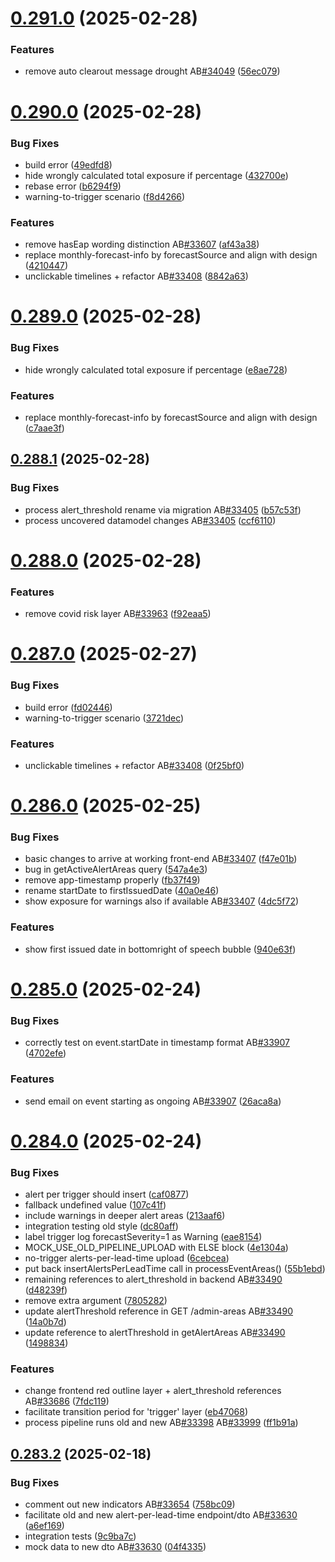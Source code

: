 # [0.291.0](https://github.com/rodekruis/IBF-system/compare/v0.290.0...v0.291.0) (2025-02-28)


### Features

* remove auto clearout message drought AB[#34049](https://github.com/rodekruis/IBF-system/issues/34049) ([56ec079](https://github.com/rodekruis/IBF-system/commit/56ec0793ea9419876237151fc1a2a487474eceaf))



# [0.290.0](https://github.com/rodekruis/IBF-system/compare/v0.289.0...v0.290.0) (2025-02-28)


### Bug Fixes

* build error ([49edfd8](https://github.com/rodekruis/IBF-system/commit/49edfd839d4046cf622c2402e63943fc47d8623f))
* hide wrongly calculated total exposure if percentage ([432700e](https://github.com/rodekruis/IBF-system/commit/432700e87ada39ccd8eca3edfdd291e281206001))
* rebase error ([b6294f9](https://github.com/rodekruis/IBF-system/commit/b6294f98ade11f0a32be509d56e16f44094e99e4))
* warning-to-trigger scenario ([f8d4266](https://github.com/rodekruis/IBF-system/commit/f8d426642316bbc76143c8868c75628ec6bc9e66))


### Features

* remove hasEap wording distinction AB[#33607](https://github.com/rodekruis/IBF-system/issues/33607) ([af43a38](https://github.com/rodekruis/IBF-system/commit/af43a38a436a20e69e246a2370f2ef0f119b8fbd))
* replace monthly-forecast-info by forecastSource and align with design ([4210447](https://github.com/rodekruis/IBF-system/commit/42104470a269b68f6f011848424c587c2e0e50ff))
* unclickable timelines + refactor AB[#33408](https://github.com/rodekruis/IBF-system/issues/33408) ([8842a63](https://github.com/rodekruis/IBF-system/commit/8842a63f60301a2aad3538eb724d5eaaaa4b1adb))



# [0.289.0](https://github.com/rodekruis/IBF-system/compare/v0.288.1...v0.289.0) (2025-02-28)


### Bug Fixes

* hide wrongly calculated total exposure if percentage ([e8ae728](https://github.com/rodekruis/IBF-system/commit/e8ae72896af0c5e85940184f924a8506aba1572c))


### Features

* replace monthly-forecast-info by forecastSource and align with design ([c7aae3f](https://github.com/rodekruis/IBF-system/commit/c7aae3f5bfd7b921d456329c479393817872e3b1))



## [0.288.1](https://github.com/rodekruis/IBF-system/compare/v0.288.0...v0.288.1) (2025-02-28)


### Bug Fixes

* process alert_threshold rename via migration AB[#33405](https://github.com/rodekruis/IBF-system/issues/33405) ([b57c53f](https://github.com/rodekruis/IBF-system/commit/b57c53fa5682b53a52278883053b5d001a6351c5))
* process uncovered datamodel changes AB[#33405](https://github.com/rodekruis/IBF-system/issues/33405) ([ccf6110](https://github.com/rodekruis/IBF-system/commit/ccf611065bd91d4bd703133bf392d9c2f91b48f3))



# [0.288.0](https://github.com/rodekruis/IBF-system/compare/v0.287.0...v0.288.0) (2025-02-28)


### Features

* remove covid risk layer AB[#33963](https://github.com/rodekruis/IBF-system/issues/33963) ([f92eaa5](https://github.com/rodekruis/IBF-system/commit/f92eaa55ee68520c8a099f44c86e4b1abd67fe05))



# [0.287.0](https://github.com/rodekruis/IBF-system/compare/v0.286.0...v0.287.0) (2025-02-27)


### Bug Fixes

* build error ([fd02446](https://github.com/rodekruis/IBF-system/commit/fd0244617d6b2edb704474dab3786a26abdda65b))
* warning-to-trigger scenario ([3721dec](https://github.com/rodekruis/IBF-system/commit/3721deca4dd6d0b9ff1d0d8c3b8810509de01f4e))


### Features

* unclickable timelines + refactor AB[#33408](https://github.com/rodekruis/IBF-system/issues/33408) ([0f25bf0](https://github.com/rodekruis/IBF-system/commit/0f25bf0a56d89c2f462dba917439785e8db4777f))



# [0.286.0](https://github.com/rodekruis/IBF-system/compare/v0.285.0...v0.286.0) (2025-02-25)


### Bug Fixes

* basic changes to arrive at working front-end AB[#33407](https://github.com/rodekruis/IBF-system/issues/33407) ([f47e01b](https://github.com/rodekruis/IBF-system/commit/f47e01b42ff9fb460948aeafff6549d9ae4bacd6))
* bug in getActiveAlertAreas query ([547a4e3](https://github.com/rodekruis/IBF-system/commit/547a4e3c98d61c2e2d09993e31ffd60d4acf51c5))
* remove app-timestamp properly ([fb37f49](https://github.com/rodekruis/IBF-system/commit/fb37f49099264d7072490e60819b94f988934d86))
* rename startDate to firstIssuedDate ([40a0e46](https://github.com/rodekruis/IBF-system/commit/40a0e46869c9d0942239bd8d96cae60e43081c62))
* show exposure for warnings also if available AB[#33407](https://github.com/rodekruis/IBF-system/issues/33407) ([4dc5f72](https://github.com/rodekruis/IBF-system/commit/4dc5f723b6cd4c3a4ed59935249a609f95af2693))


### Features

* show first issued date in bottomright of speech bubble ([940e63f](https://github.com/rodekruis/IBF-system/commit/940e63f718d7faba24f47c0767538d39dec416ff))



# [0.285.0](https://github.com/rodekruis/IBF-system/compare/v0.284.0...v0.285.0) (2025-02-24)


### Bug Fixes

* correctly test on event.startDate in timestamp format AB[#33907](https://github.com/rodekruis/IBF-system/issues/33907) ([4702efe](https://github.com/rodekruis/IBF-system/commit/4702efe0825692a417ce2eaf300d0d348785752f))


### Features

* send email on event starting as ongoing AB[#33907](https://github.com/rodekruis/IBF-system/issues/33907) ([26aca8a](https://github.com/rodekruis/IBF-system/commit/26aca8ae4a3680f311e240cd844d91c600b7282e))



# [0.284.0](https://github.com/rodekruis/IBF-system/compare/v0.283.2...v0.284.0) (2025-02-24)


### Bug Fixes

* alert per trigger should insert ([caf0877](https://github.com/rodekruis/IBF-system/commit/caf0877ebf75813ae8f27d9e48cf4c32e8c26102))
* fallback undefined value ([107c41f](https://github.com/rodekruis/IBF-system/commit/107c41f8d7fdf132ff0904732c8b4abb310ca794))
* include warnings in deeper alert areas ([213aaf6](https://github.com/rodekruis/IBF-system/commit/213aaf65e94e7cd479eebcd7db26f9ea94989deb))
* integration testing old style ([dc80aff](https://github.com/rodekruis/IBF-system/commit/dc80aff2db8245febed39e004b07d9f9808d0e44))
* label trigger log forecastSeverity=1 as Warning ([eae8154](https://github.com/rodekruis/IBF-system/commit/eae81549114c3446a580d2dbfa5e8201333a5613))
* MOCK_USE_OLD_PIPELINE_UPLOAD with ELSE block ([4e1304a](https://github.com/rodekruis/IBF-system/commit/4e1304a6c6d12228cfdca5d3df418e069186cce6))
* no-trigger alerts-per-lead-time upload ([6cebcea](https://github.com/rodekruis/IBF-system/commit/6cebcea8c3c7f989300c9d36b980ebb4ea787654))
* put back insertAlertsPerLeadTime call in processEventAreas() ([55b1ebd](https://github.com/rodekruis/IBF-system/commit/55b1ebdcab049cd42ba8ebcf1364b919e61c5e77))
* remaining references to alert_threshold in backend AB[#33490](https://github.com/rodekruis/IBF-system/issues/33490) ([d48239f](https://github.com/rodekruis/IBF-system/commit/d48239f526bc5991415f1a7c6325dc320f8215e0))
* remove extra argument ([7805282](https://github.com/rodekruis/IBF-system/commit/78052820cc52b9b022c5410ab935fced1173dcbb))
* update alertThreshold reference in GET /admin-areas AB[#33490](https://github.com/rodekruis/IBF-system/issues/33490) ([14a0b7d](https://github.com/rodekruis/IBF-system/commit/14a0b7dc943537cac13fac43acb6f113b440a7e6))
* update reference to alertThreshold in getAlertAreas AB[#33490](https://github.com/rodekruis/IBF-system/issues/33490) ([1498834](https://github.com/rodekruis/IBF-system/commit/1498834cacef6700d9c9a4015507062a2e5ed78e))


### Features

* change frontend red outline layer + alert_threshold references AB[#33686](https://github.com/rodekruis/IBF-system/issues/33686) ([7fdc119](https://github.com/rodekruis/IBF-system/commit/7fdc119e10c0dea9aed00a1ce9eb69ec513b476d))
* facilitate transition period for 'trigger' layer ([eb47068](https://github.com/rodekruis/IBF-system/commit/eb4706832dca46138a14c36ac88d82d95b362cf9))
* process pipeline runs old and new AB[#33398](https://github.com/rodekruis/IBF-system/issues/33398) AB[#33999](https://github.com/rodekruis/IBF-system/issues/33999) ([ff1b91a](https://github.com/rodekruis/IBF-system/commit/ff1b91aa130e47a4a160fe8a35089bd9fb83c794))



## [0.283.2](https://github.com/rodekruis/IBF-system/compare/v0.283.1...v0.283.2) (2025-02-18)


### Bug Fixes

* comment out new indicators AB[#33654](https://github.com/rodekruis/IBF-system/issues/33654) ([758bc09](https://github.com/rodekruis/IBF-system/commit/758bc0950cccecc71d605b4effac4cb0b3d23266))
* facilitate old and new alert-per-lead-time endpoint/dto AB[#33630](https://github.com/rodekruis/IBF-system/issues/33630) ([a6ef169](https://github.com/rodekruis/IBF-system/commit/a6ef1697950d435dec4f6d7c83644c2dda56a008))
* integration tests ([9c9ba7c](https://github.com/rodekruis/IBF-system/commit/9c9ba7caab16fc49002d1adf076c3f2a9ce00cde))
* mock data to new dto AB[#33630](https://github.com/rodekruis/IBF-system/issues/33630) ([04f4335](https://github.com/rodekruis/IBF-system/commit/04f4335b2d40c15c7aba1886692d6d708d7df851))



